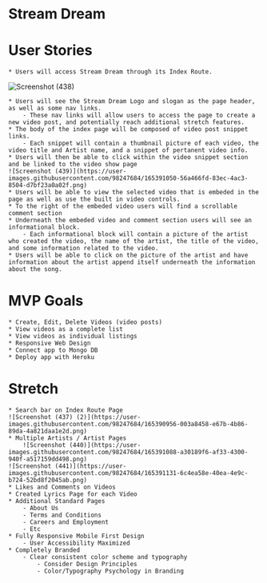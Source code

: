 # Stream Dream

# User Stories
    * Users will access Stream Dream through its Index Route.
    
![Screenshot (438)](https://user-images.githubusercontent.com/98247684/165393468-3bdc1909-c86a-4475-87d2-9d75e7bbe780.png)


    
    
    * Users will see the Stream Dream Logo and slogan as the page header, as well as some nav links.
        - These nav links will allow users to access the page to create a new video post, and potentially reach additional stretch features.
    * The body of the index page will be composed of video post snippet links.
        - Each snippet will contain a thumbnail picture of each video, the video title and Artist name, and a snippet of pertanent video info.
    * Users will then be able to click within the video snippet section and be linked to the video show page 
    ![Screenshot (439)](https://user-images.githubusercontent.com/98247684/165391050-56a466fd-83ec-4ac3-8504-d7bf23a0a02f.png)
    * Users will be able to view the selected video that is embeded in the page as well as use the built in video controls.
    * To the right of the embeded video users will find a scrollable comment section
    * Underneath the embeded video and comment section users will see an informational block.
        - Each informational block will contain a picture of the artist who created the video, the name of the artist, the title of the video, and some information related to the video.
    * Users will be able to click on the picture of the artist and have information about the artist append itself underneath the information about the song.

# MVP Goals
	* Create, Edit, Delete Videos (video posts)
	* View videos as a complete list
	* View videos as individual listings
	* Responsive Web Design
	* Connect app to Mongo DB
	* Deploy app with Heroku

# Stretch
    * Search bar on Index Route Page
    ![Screenshot (437) (2)](https://user-images.githubusercontent.com/98247684/165390956-003a8458-e67b-4b86-89da-4a821daa1e2d.png)
	* Multiple Artists / Artist Pages
        ![Screenshot (440)](https://user-images.githubusercontent.com/98247684/165391088-a30189f6-af33-4300-940f-a517159dd498.png)
	![Screenshot (441)](https://user-images.githubusercontent.com/98247684/165391131-6c4ea58e-40ea-4e9c-b724-52bd8f2045ab.png)
	* Likes and Comments on Videos
	* Created Lyrics Page for each Video
	* Additional Standard Pages
		- About Us
		- Terms and Conditions
		- Careers and Employment
		- Etc
	* Fully Responsive Mobile First Design
		- User Accessibility Maximized
	* Completely Branded
		- Clear consistent color scheme and typography
			- Consider Design Principles
			- Color/Typography Psychology in Branding

# 

#

#


#


#


#


#

